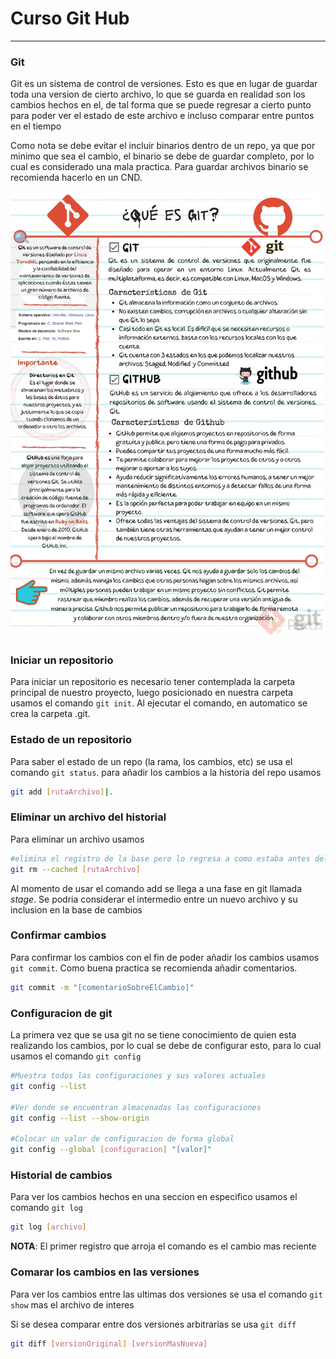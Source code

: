 # Curso Git Hub
---
### Git
Git es un sistema de control de versiones. Esto es que en lugar de guardar toda una version de cierto archivo, lo que se guarda en realidad son los cambios hechos en el, de tal forma que se puede regresar a cierto punto para poder ver el estado de este archivo e incluso comparar entre puntos en el tiempo

Como nota se debe evitar el incluir binarios dentro de un repo, ya que por minimo que sea el cambio, el binario se debe de guardar completo, por lo cual es considerado una mala practica. Para guardar archivos binario se recomienda hacerlo en un CND.

![InfografiaQueEsGit](./img/InfografiaQueEsGit.jpg "Que es git")

### Iniciar un repositorio
Para iniciar un repositorio es necesario tener contemplada la carpeta principal de nuestro proyecto, luego posicionado en nuestra carpeta usamos el comando `git init`. Al ejecutar el comando, en automatico se crea la carpeta .git.

### Estado de un repositorio
Para saber el estado de un repo (la rama, los cambios, etc) se usa el comando `git status`. para añadir los cambios a la historia del repo usamos 
~~~bash
git add [rutaArchivo]|.
~~~

### Eliminar un archivo del historial
Para eliminar un archivo usamos
~~~bash
#elimina el registro de la base pero lo regresa a como estaba antes del add
git rm --cached [rutaArchivo]
~~~

Al momento de usar el comando add se llega a una fase en git llamada _stage_. Se podria considerar el intermedio entre un nuevo archivo y su inclusion en la base de cambios

### Confirmar cambios
Para confirmar los cambios con el fin de poder añadir los cambios usamos `git commit`. Como buena practica se recomienda añadir comentarios.
~~~bash
git commit -m "[comentarioSobreElCambio]"
~~~

### Configuracion de git
La primera vez que se usa git no se tiene conocimiento de quien esta realizando los cambios, por lo cual se debe de configurar esto, para lo cual usamos el comando `git config`
~~~bash
#Muestra todos las configuraciones y sus valores actuales
git config --list

#Ver donde se encuentran almacenadas las configuraciones
git config --list --show-origin

#Colocar un valor de configuracion de forma global
git config --global [configuracion] "[valor]"
~~~

### Historial de cambios
Para ver los cambios hechos en una seccion en especifico usamos el comando `git log`
~~~bash
git log [archivo]
~~~

__NOTA__: El primer registro que arroja el comando es el cambio mas reciente

### Comarar los cambios en las versiones
Para ver los cambios entre las ultimas dos versiones se usa el comando `git show` mas el archivo de interes

Si se desea comparar entre dos versiones arbitrarias se usa `git diff`
~~~bash
git diff [versionOriginal] [versionMasNueva]
~~~